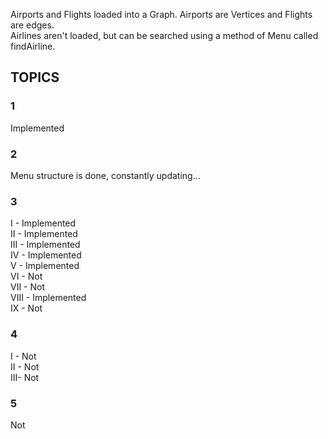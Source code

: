 
Airports and Flights loaded into a Graph. Airports are Vertices and Flights are edges.  
Airlines aren't loaded, but can be searched using a method of Menu called findAirline.

##     TOPICS
### 1 
Implemented  
### 2
Menu structure is done, constantly updating...  
### 3
I - Implemented <br />
II - Implemented <br />
III - Implemented <br />
IV - Implemented <br />
V - Implemented <br />
VI - Not  
VII - Not    
VIII - Implemented  
IX - Not    
### 4
I - Not    
II - Not    
III- Not      
### 5
Not  

